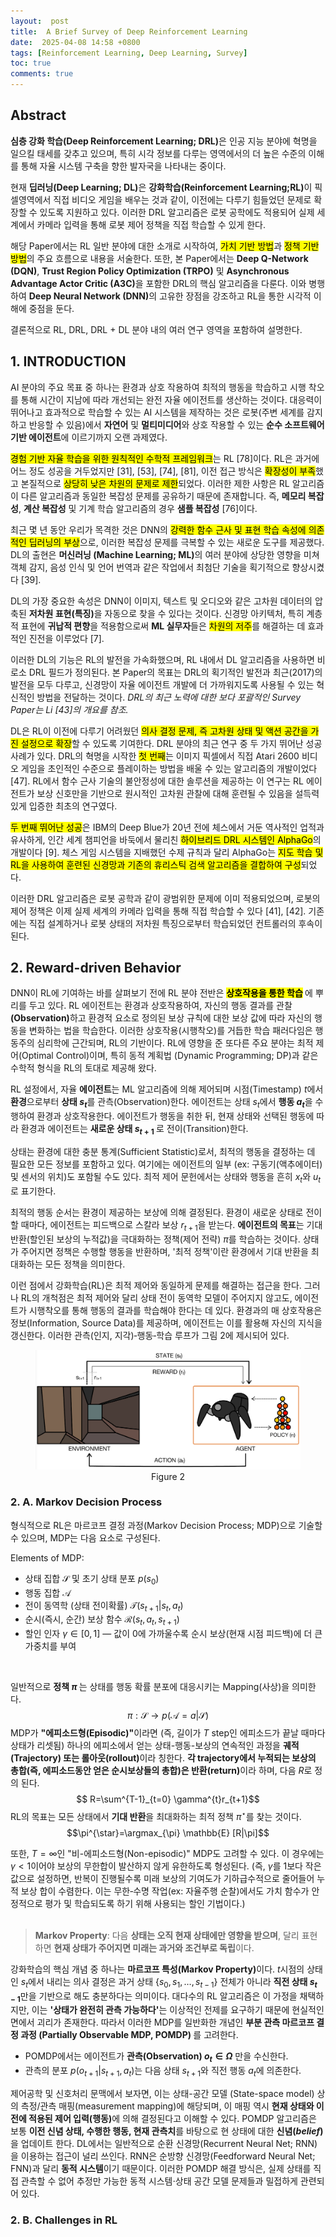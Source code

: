 ```yaml
---
layout:  post
title:  A Brief Survey of Deep Reinforcement Learning
date:  2025-04-08 14:58 +0800
tags: [Reinforcement Learning, Deep Learning, Survey]
toc: true
comments: true
---
```


## Abstract

<strong>심층 강화 학습(Deep Reinforcement Learning; DRL)</strong>은 인공 지능 분야에 혁명을 일으킬 태세를 갖추고 있으며, 특히 시각 정보를 다루는 영역에서의 더 높은 수준의 이해를 통해 자율 시스템 구축을 향한 발자국을 나타내는 중이다.<br  />

  

현재 <strong>딥러닝(Deep Learning; DL)</strong>은 <strong>강화학습(Reinforcement Learning;RL)</strong>이 픽셀영역에서 직접 비디오 게임을 배우는 것과 같이, 이전에는 다루기 힘들었던 문제로 확장할 수 있도록 지원하고 있다. 이러한 DRL 알고리즘은 로봇 공학에도 적용되어 실제 세계에서 카메라 입력을 통해 로봇 제어 정책을 직접 학습할 수 있게 한다. <br  />

  

해당 Paper에서는 RL 일반 분야에 대한 소개로 시작하여, <mark>가치 기반 방법</mark>과 <mark>정책 기반 방법</mark>의 주요 흐름으로 내용을 서술한다. 또한, 본 Paper에서는 <strong>Deep Q-Network (DQN)</strong>, <strong>Trust Region Policy Optimization (TRPO)</strong> 및 <strong>Asynchronous Advantage Actor Critic (A3C)</strong>을 포함한 DRL의 핵심 알고리즘을 다룬다. 이와 병행하여 <strong>Deep Neural Network (DNN)</strong>의 고유한 장점을 강조하고 RL을 통한 시각적 이해에 중점을 둔다. <br  />

  

결론적으로 RL, DRL, DRL + DL 분야 내의 여러 연구 영역을 포함하여 설명한다.<br  />

  

## 1. INTRODUCTION

  

AI 분야의 주요 목표 중 하나는 환경과 상호 작용하여 최적의 행동을 학습하고 시행 착오를 통해 시간이 지남에 따라 개선되는 완전 자율 에이전트를 생산하는 것이다. 대응력이 뛰어나고 효과적으로 학습할 수 있는 AI 시스템을 제작하는 것은 로봇(주변 세계를 감지하고 반응할 수 있음)에서 <strong>자연어</strong> 및 <strong>멀티미디어</strong>와 상호 작용할 수 있는 <strong>순수 소프트웨어 기반 에이전트</strong>에 이르기까지 오랜 과제였다. <br  />

  

<mark>경험 기반 자율 학습을 위한 원칙적인 수학적 프레임워크</mark>는 RL [78]이다. RL은 과거에 어느 정도 성공을 거두었지만 [31], [53], [74], [81], 이전 접근 방식은 <mark>확장성이 부족</mark>했고 본질적으로 <mark>상당히 낮은 차원의 문제로 제한</mark>되었다. 이러한 제한 사항은 RL 알고리즘이 다른 알고리즘과 동일한 복잡성 문제를 공유하기 때문에 존재합니다. 즉, <strong>메모리 복잡성</strong>, <strong>계산 복잡성</strong> 및 기계 학습 알고리즘의 경우 <strong>샘플 복잡성</strong> [76]이다. <br  />

  

최근 몇 년 동안 우리가 목격한 것은 DNN의 <mark>강력한 함수 근사 및 표현 학습 속성에 의존적인 딥러닝의 부상</mark>으로, 이러한 복잡성 문제를 극복할 수 있는 새로운 도구를 제공했다. DL의 출현은 <strong>머신러닝 (Machine Learning; ML)</strong>의 여러 분야에 상당한 영향을 미쳐 객체 감지, 음성 인식 및 언어 번역과 같은 작업에서 최첨단 기술을 획기적으로 향상시켰다 [39]. <br  />

  

DL의 가장 중요한 속성은 DNN이 이미지, 텍스트 및 오디오와 같은 고차원 데이터의 압축된 <strong>저차원 표현(특징)</strong>을 자동으로 찾을 수 있다는 것이다. 신경망 아키텍처, 특히 계층적 표현에 <strong>귀납적 편향</strong>을 적용함으로써 <strong>ML 실무자</strong>들은 <mark>차원의 저주</mark>를 해결하는 데 효과적인 진전을 이루었다 [7]. <br  />

  

이러한 DL의 기능은 RL의 발전을 가속화했으며, RL 내에서 DL 알고리즘을 사용하면 비로소 DRL 필드가 정의된다. 본 Paper의 목표는 DRL의 획기적인 발전과 최근(2017)의 발전을 모두 다루고, 신경망이 자율 에이전트 개발에 더 가까워지도록 사용될 수 있는 혁신적인 방법을 전달하는 것이다. <em>DRL의 최근 노력에 대한 보다 포괄적인 Survey Paper는 Li [43]의 개요를 참조.</em><br  />

  

DL은 RL이 이전에 다루기 어려웠던 <mark>의사 결정 문제, 즉 고차원 상태 및 액션 공간을 가진 설정으로 확장</mark>할 수 있도록 기여한다. DRL 분야의 최근 연구 중 두 가지 뛰어난 성공 사례가 있다. DRL의 혁명을 시작한 <mark>첫 번째</mark>는 이미지 픽셀에서 직접 Atari 2600 비디오 게임을 초인적인 수준으로 플레이하는 방법을 배울 수 있는 알고리즘의 개발이었다 [47]. RL에서 함수 근사 기술의 불안정성에 대한 솔루션을 제공하는 이 연구는 </mark>RL 에이전트가 보상 신호만을 기반으로 원시적인 고차원 관찰에 대해 훈련될 수 있음</mark>을 설득력 있게 입증한 최초의 연구였다. <br  />

  

<mark>두 번째 뛰어난 성공</mark>은 IBM의 Deep Blue가 20년 전에 체스에서 거둔 역사적인 업적과 유사하게, 인간 세계 챔피언을 바둑에서 물리친 <mark>하이브리드 DRL 시스템인 AlphaGo</mark>의 개발이다 [9]. 체스 게임 시스템을 지배했던 수제 규칙과 달리 AlphaGo는 <mark>지도 학습 및 RL을 사용하여 훈련된 신경망과 기존의 휴리스틱 검색 알고리즘을 결합하여 구성</mark>되었다. <br  />

  

이러한 DRL 알고리즘은 로봇 공학과 같이 광범위한 문제에 이미 적용되었으며, 로봇의 제어 정책은 이제 실제 세계의 카메라 입력을 통해 직접 학습할 수 있다 [41], [42]. 기존에는 직접 설계하거나 로봇 상태의 저차원 특징으로부터 학습되었던 컨트롤러의 후속이 된다. <br  />

  

## 2. Reward-driven Behavior

  

DNN이 RL에 기여하는 바를 살펴보기 전에 RL 분야 전반은 <strong>  <mark> 상호작용을 통한 학습</mark>  </strong>에 뿌리를 두고 있다. RL 에이전트는 환경과 상호작용하여, 자신의 행동 결과를 관찰<strong>(Observation)</strong>하고 환경적 요소로 정의된 보상 규칙에 대한 보상 값에 따라 자신의 행동을 변화하는 법을 학습한다. 이러한 상호작용(시행착오)를 거듭한 학습 패러다임은 행동주의 심리학에 근간되며, RL의 기반이다. RL에 영향을 준 또다른 주요 분야는 최적 제어(Optimal Control)이며, 특히 동적 계획법 (Dynamic Programming; DP)과 같은 수학적 형식을 RL의 토대로 제공해 왔다. <br  />

  

RL 설정에서, 자율 <strong>에이전트</strong>는 ML 알고리즘에 의해 제어되며 시점(Timestamp) $t$에서 <strong>환경</strong>으로부터 <strong>상태 $s_{t}$</strong>를 관측(Observation)한다. 에이전트는 상태 $s_{t}$에서 <strong>행동 $a_{t}$</strong>을 수행하여 환경과 상호작용한다. 에이전트가 행동을 취한 뒤, 현재 상태와 선택된 행동에 따라 환경과 에이전트는 <strong>새로운 상태 $s_{t+1}$  </strong>로 전이(Transition)한다. <br  />

  

상태는 환경에 대한 충분 통계(Sufficient Statistic)로서, 최적의 행동을 결정하는 데 필요한 모든 정보를 포함하고 있다. 여기에는 에이전트의 일부 (ex: 구동기(액추에이터) 및 센서의 위치)도 포함될 수도 있다. 최적 제어 문헌에서는 상태와 행동을 흔히 $x_{t}$와 $u_{t}$로 표기한다. <br  />

  

최적의 행동 순서는 환경이 제공하는 보상에 의해 결정된다. 환경이 새로운 상태로 전이할 때마다, 에이전트는 피드백으로 스칼라 보상 $r_{t+1}$을 받는다. <strong>에이전트의 목표</strong>는 기대 반환(할인된 보상의 누적값)을 극대화하는 정책(제어 전략) $\pi$를 학습하는 것이다. 상태가 주어지면 정책은 수행할 행동을 반환하며, '최적 정책'이란 환경에서 기대 반환을 최대화하는 모든 정책을 의미한다.

이런 점에서 강화학습(RL)은 최적 제어와 동일하게 문제를 해결하는 접근을 한다. 그러나 RL의 개척점은 최적 제어와 달리 상태 전이 동역학 모델이 주어지지 않고도, 에이전트가 시행착오를 통해 행동의 결과를 학습해야 한다는 데 있다. 환경과의 매 상호작용은 정보(Information, Source Data)를 제공하며, 에이전트는 이를 활용해 자신의 지식을 갱신한다. 이러한 관측(인지, 지각)‑행동‑학습 루프가 그림 2에 제시되어 있다. <br  />

  

<div  style="text-align: center">

<figure>

<img  src="/assets/images/posts/2025-04-08-a-brief-survey-of-deep-reinforcement-learning/fig2.png"  alt="Reinforcement Learning Loop">

<figcaption  style="text-align: center">Figure 2</figcaption>

</figure>

</div>

### 2. A. Markov Decision Process

형식적으로 RL은 마르코프 결정 과정(Markov Decision Process; MDP)으로 기술할 수 있으며, MDP는 다음 요소로 구성된다.

Elements of MDP: 
- 상태 집합 $\mathcal{S}$ 및 초기 상태 분포 $p(s_{0})$
-   행동 집합 $\mathcal{A}$
-  전이 동역학 (상태 전이확률) $\mathcal{T}(s_{t+1} | s_{t}, a_{t})$
- 순시(즉시, 순간) 보상 함수 $\mathcal{R}(s_{t}, a_{t}, s_{t+1})$
- 할인 인자 $\gamma \in [0,1]$ — 값이 0에 가까울수록 순시 보상(현재 시점 피드백)에 더 큰 가중치를 부여
<br />

일반적으로 <strong>정책 $\pi$ </strong>는 상태를 행동 확률 분포에 대응시키는 Mapping(사상)을 의미한다.
$$ \pi :\mathcal{S} \rightarrow p(\mathcal{A}=a|\mathcal{S}) $$
MDP가 <strong>"에피소드형(Episodic)"</strong>이라면 (즉, 길이가 $T$ step인 에피소드가 끝날 때마다 상태가 리셋됨) 하나의 에피소에서 얻는 상태-행동-보상의 연속적인 과정을 <strong>궤적(Trajectory) 또는 롤아웃(rollout)</strong>이라 칭한다. <strong>각 trajectory에서 누적되는 보상의 총합(즉, 에피소드동안 얻은 순시보상들의 총합)은 반환(return)</strong>이라 하며, 다음 $R$로 정의 된다.
$$ R=\sum^{T-1}_{t=0} \gamma^{t}r_{t+1}$$
RL의 목표는 모든 상태에서 <strong>기대 반환</strong>을 최대화하는 최적 정책 $\pi^{\star}$를 찾는 것이다.
$$\pi^{\star}=\argmax_{\pi} \mathbb{E} [R|\pi]$$

또한, $T = \infty$인 "비-에피소드형(Non-episodic)" MDP도 고려할 수 있다. 이 경우에는 $\gamma < 1$이어야 보상의 무한합이 발산하지 않게 유한하도록 형성된다. (즉, $\gamma$를 1보다 작은 값으로 설정하면, 반복이 진행될수록 미래 보상의 기여도가 기하급수적으로 줄어들어 누적 보상 합이 수렴한다. 이는 무한‑수명 작업(ex: 자율주행 순찰)에서도 가치 함수가 안정적으로 평가 및 학습되도록 하기 위해 사용되는 할인 기법이다.) 
<br /> <br />

> <strong>Markov Property</strong>: 다음 <strong>상태는 오직 현재 상태에만 영향을 받으며</strong>, 달리 표현하면 <strong>현재 상태가 주어지면 미래는 과거와 조건부로 독립</strong>이다.


강화학습의 핵심 개념 중 하나는 <strong>마르코프 특성(Markov Property)</strong>이다. $t$시점의 상태인 $s_{t}$에서 내리는 의사 결정은 과거 상태 $\{ s_{0}, s_{1}, \dots, s_{t-1} \}$ 전체가 아니라 <strong>직전 상태 $s_{t-1}$</strong>만을 기반으로 해도 충분하다는 의미이다.  대다수의 RL 알고리즘은 이 가정을 채택하지만, 이는 <strong>'상태가 완전히 관측 가능하다'</strong>는 이상적인 전제를 요구하기 때문에 현실적인 면에서 괴리가 존재한다. 따라서 이러한 MDP를 일반화한 개념인 <strong>부분 관측 마르코프 결정 과정 (Partially Observable MDP, POMDP) </strong>를 고려한다.
- POMDP에서는 에이전트가 <strong>관측(Observation) $o_{t} \in \Omega$</strong> 만을 수신한다.
- 관측의 분포 $p(o_{t+1}|s_{t+1},a_{t})$는 다음 상태 $s_{t+1}$와 직전 행동 $a_{t}$에 의존한다.

제어공학 및 신호처리 문맥에서 보자면, 이는 상태-공간 모델 (State-space model) 상의 측정/관측 매핑(measurement mapping)에 해당되며, 이 매핑 역시 <strong>현재 상태와 이전에 적용된 제어 입력(행동)</strong>에 의해 결정된다고 이해할 수 있다.
POMDP 알고리즘은 보통 <strong>이전 신념 상태, 수행한 행동, 현재 관측치</strong>를 바탕으로 현 상태에 대한 <strong>신념(*belief*)</strong>을 업데이트 한다. DL에서는 일반적으로 순환 신경망(Recurrent Neural Net; RNN)을 이용하는 접근이 널리 쓰인다. RNN은 순방향 신경망(Feedforward Neural Net; FNN)과 달리 <strong>동적 시스템</strong>이기 때문이다. 이러한 POMDP 해결 방식은, 실제 상태를 직접 관측할 수 없어 추정만 가능한 동적 시스템$\cdot$상태 공간 모델 문제들과 밀접하게 관련되어 있다.

### 2. B. Challenges in RL
